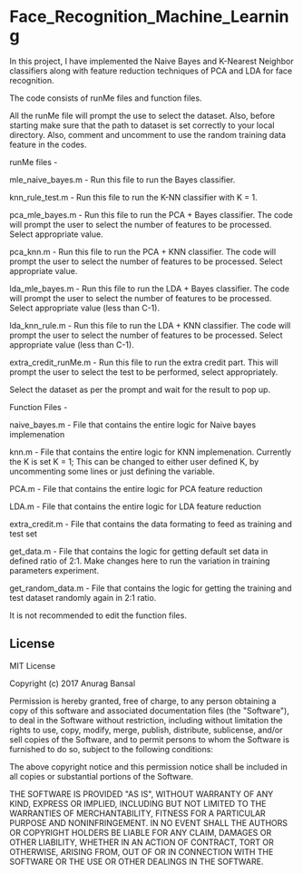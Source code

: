 # Face_Recognition_Machine_Learning
In this project, I have implemented the Naive Bayes and K-Nearest Neighbor classifiers along with feature reduction techniques of PCA and LDA for face recognition.

The code consists of runMe files and function files.

All the runMe file will prompt the use to select the dataset. Also, before starting make sure that the path to dataset is set correctly to your local directory. Also, comment and uncomment to use the random training data feature in the codes.

runMe files -

mle_naive_bayes.m - Run this file to run the Bayes classifier.

knn_rule_test.m - Run this file to run the K-NN classifier with K = 1.

pca_mle_bayes.m - Run this file to run the PCA + Bayes classifier. The code will prompt the user to 
select the number of features to be processed. Select appropriate value.

pca_knn.m - Run this file to run the PCA + KNN classifier. The code will prompt the user to select the number of features to be processed. Select appropriate value.

lda_mle_bayes.m - Run this file to run the LDA + Bayes classifier. The code will prompt the user to select the number of features to be processed. Select appropriate value (less than C-1).

lda_knn_rule.m - Run this file to run the LDA + KNN classifier. The code will prompt the user to select the number of features to be processed. Select appropriate value (less than C-1).

extra_credit_runMe.m - Run this file to run the extra credit part. This will prompt the user to select the test to be performed, select appropriately.

Select the dataset as per the prompt and wait for the result to pop up.

Function Files - 

naive_bayes.m - File that contains the entire logic for Naive bayes implemenation

knn.m - File that contains the entire logic for KNN implemenation. Currently the K is set K = 1; This can be changed to either user defined K, by uncommenting some lines or just defining the variable.

PCA.m - File that contains the entire logic for PCA feature reduction

LDA.m - File that contains the entire logic for LDA feature reduction

extra_credit.m - File that contains the data formating to feed as training and test set

get_data.m - File that contains the logic for getting default set data in defined ratio of 2:1. Make changes here to run the variation in training parameters experiment.

get_random_data.m - File that contains the logic for getting the training and test dataset randomly again in 2:1 ratio.

It is not recommended to edit the function files.

## License

MIT License

Copyright (c) 2017 Anurag Bansal

Permission is hereby granted, free of charge, to any person obtaining a copy of this software and associated documentation files (the "Software"), to deal in the Software without restriction, including without limitation the rights to use, copy, modify, merge, publish, distribute, sublicense, and/or sell copies of the Software, and to permit persons to whom the Software is furnished to do so, subject to the following conditions:

The above copyright notice and this permission notice shall be included in all copies or substantial portions of the Software.

THE SOFTWARE IS PROVIDED "AS IS", WITHOUT WARRANTY OF ANY KIND, EXPRESS OR IMPLIED, INCLUDING BUT NOT LIMITED TO THE WARRANTIES OF MERCHANTABILITY, FITNESS FOR A PARTICULAR PURPOSE AND NONINFRINGEMENT. IN NO EVENT SHALL THE AUTHORS OR COPYRIGHT HOLDERS BE LIABLE FOR ANY CLAIM, DAMAGES OR OTHER LIABILITY, WHETHER IN AN ACTION OF CONTRACT, TORT OR OTHERWISE, ARISING FROM, OUT OF OR IN CONNECTION WITH THE SOFTWARE OR THE USE OR OTHER DEALINGS IN THE SOFTWARE.